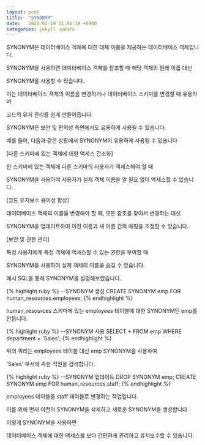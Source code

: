 ```yaml
---
layout: post
title:  "SYNONYM"
date:   2024-02-19 21:06:18 +0900
categories: jekyll update
---
```

SYNONYM은 데이터베이스 객체에 대한 대체 이름을 제공하는 데이터베이스 객체입니다. 

SYNONYM을 사용하면 데이터베이스 객체를 참조할 때 해당 객체의 원래 이름 대신

SYNONYM을 사용할 수 있습니다.

이는 데이터베이스 객체의 이름을 변경하거나 데이터베이스 스키마를 변경할 때 유용하며

코드의 유지 관리를 쉽게 만들어줍니다.

SYNONYM은 보안 및 편의성 측면에서도 유용하게 사용될 수 있습니다.

예를 들어, 다음과 같은 상황에서 SYNONYM이 유용하게 사용될 수 있습니다

[다른 스키마에 있는 객체에 대한 액세스 간소화]

한 스키마에 있는 객체에 다른 스키마의 사용자가 액세스해야 할 때

SYNONYM을 사용하여 사용자가 실제 객체 이름을 알 필요 없이 액세스할 수 있습니다.

[코드 유지보수 용이성 향상]

데이터베이스 객체의 이름을 변경해야 할 때, 모든 참조를 찾아서 변경하는 대신

SYNONYM을 업데이트하여 이전 이름과 새 이름 간의 매핑을 조정할 수 있습니다.

[보안 및 권한 관리]

특정 사용자에게 특정 객체에 액세스할 수 있는 권한을 부여할 때

SYNONYM을 사용하여 실제 객체의 이름을 숨길 수 있습니다.

예시 SQL을 통해 SYNONYM을 설명해보겠습니다.

{% highlight ruby %}
--SYNONYM 생성
CREATE SYNONYM emp FOR human_resources.employees;
{% endhighlight %}

human_resources 스키마에 있는 employees 테이블에 대한 SYNONYM인 emp를 만듭니다.

{% highlight ruby %}
--SYNONYM 사용
SELECT * FROM emp WHERE department = 'Sales';
{% endhighlight %}

위의 쿼리는 employees 테이블 대신 emp SYNONYM을 사용하여 

'Sales' 부서에 속한 직원을 검색합니다.

{% highlight ruby %}
--SYNONYM 업데이트
DROP SYNONYM emp;
CREATE SYNONYM emp FOR human_resources.staff;
{% endhighlight %}

employees 테이블을 staff 테이블로 변경하는 작업입니다. 

이를 위해 먼저 이전의 SYNONYM을 삭제하고 새로운 SYNONYM을 생성합니다.

이렇게 SYNONYM을 사용하면

데이터베이스 객체에 대한 액세스를 보다 간편하게 관리하고 유지보수할 수 있습니다.